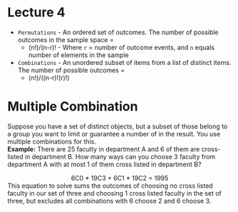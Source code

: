 # Lecture 4
 - `Permutations` - An ordered set of outcomes. The number of possible outcomes in the sample space =
    - (n!)/(n-r)! - Where `r` = number of outcome events, and `n` equals number of elements in the sample
 - `Combinations` - An unordered subset of items from a list of distinct items. The number of possible outcomes = 
    - (n!)/((n-r)!(r)!)

# Multiple Combination
Suppose you have a set of distinct objects, but a subset of those belong to a group you want to limit or guarantee a number of in the result. You use multiple combinations for this.  
**Example:** There are 25 faculty in department A and 6 of them are cross-listed in department B. How many ways can you choose 3 faculty from department A with at most 1 of them cross listed in department B?
<center>
6C0 * 19C3 + 6C1 * 19C2 = 1995
</center>
This equation to solve sums the outcomes of choosing no cross listed faculty in our set of three and choosing 1 cross listed faculty in the set of three, but excludes all combinations with 6 choose 2 and 6 choose 3.